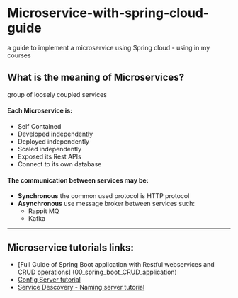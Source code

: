 # Microservice-with-spring-cloud-guide
a guide to implement a microservice using Spring cloud - using in my courses


## What is the meaning of Microservices?
group of loosely coupled services

#### Each Microservice is:
  -	Self Contained
  -	Developed independently 
  -	Deployed independently
  -	Scaled independently
  -	Exposed its Rest APIs
  -	Connect to its own database



#### The communication between services may be:
  -	**Synchronous** the common used protocol is HTTP protocol 
  -	**Asynchronous**   use message broker between services such:
      -	Rappit MQ
      -	Kafka 

---------------------------------

## Microservice tutorials links:

- [Full Guide of Spring Boot application with Restful webservices and CRUD operations] (00_spring_boot_CRUD_application)
- [Config Server tutorial](config_server)
- [Service Descovery - Naming server tutorial](naming_server)
